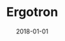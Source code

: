 ---
layout: site
title: "Ergotron"
date: 2018-01-01
categories: [community]
version: 1.2.23
major: 1
minor: 2
patch: 23
slug: ergotron
link: https://www.ergotron.com/en-us/
submitter: lpolepeddi
permalink: /sites/:slug
---